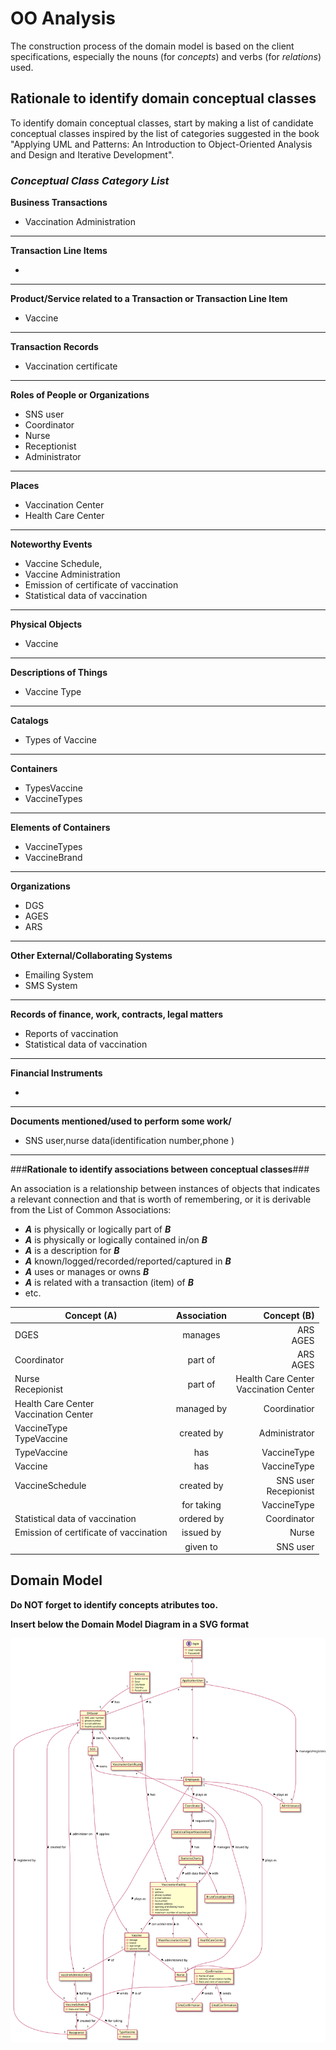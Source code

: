 # OO Analysis #

The construction process of the domain model is based on the client specifications, especially the nouns (for _concepts_) and verbs (for _relations_) used. 

## Rationale to identify domain conceptual classes ##
To identify domain conceptual classes, start by making a list of candidate conceptual classes inspired by the list of categories suggested in the book "Applying UML and Patterns: An Introduction to Object-Oriented Analysis and Design and Iterative Development". 


### _Conceptual Class Category List_ ###

**Business Transactions**

* Vaccination Administration

---

**Transaction Line Items**

*

---

**Product/Service related to a Transaction or Transaction Line Item**

*  Vaccine

---


**Transaction Records**

*  Vaccination certificate

---  


**Roles of People or Organizations**

* SNS user
* Coordinator
* Nurse
* Receptionist
* Administrator 


---


**Places**

* Vaccination Center
* Health Care Center

---

**Noteworthy Events**

* Vaccine Schedule,
* Vaccine Administration
* Emission of certificate of vaccination
* Statistical data of vaccination

---


**Physical Objects**

* Vaccine

---


**Descriptions of Things**

*  Vaccine Type


---


**Catalogs**

*  Types of Vaccine

---


**Containers**

* TypesVaccine
* VaccineTypes

---


**Elements of Containers**

* VaccineTypes
* VaccineBrand

---


**Organizations**

* DGS
* AGES
* ARS

---

**Other External/Collaborating Systems**

* Emailing System
* SMS System


---


**Records of finance, work, contracts, legal matters**

* Reports of vaccination
* Statistical data of vaccination

---


**Financial Instruments**

*  

---


**Documents mentioned/used to perform some work/**

* SNS user,nurse data(identification number,phone )
---



###**Rationale to identify associations between conceptual classes**###

An association is a relationship between instances of objects that indicates a relevant connection and that is worth of remembering, or it is derivable from the List of Common Associations: 

+ **_A_** is physically or logically part of **_B_**
+ **_A_** is physically or logically contained in/on **_B_**
+ **_A_** is a description for **_B_**
+ **_A_** known/logged/recorded/reported/captured in **_B_**
+ **_A_** uses or manages or owns **_B_**
+ **_A_** is related with a transaction (item) of **_B_**
+ etc.



| Concept (A) 		                            | Association   	 |                               Concept (B) |
|-------------------------------------------|:---------------:|------------------------------------------:|
| DGES  	                                   |     manages     |                              ARS<br/>AGES |
| Coordinator                               |     part of     |                             ARS <br/>AGES |
| Nurse<br/>Recepionist                     |     part of     | Health Care Center<br/>Vaccination Center |
| Health Care Center<br/>Vaccination Center |   managed by    |                              Coordinatior |
| VaccineType<br/>TypeVaccine               |   created by    |                             Administrator |
| TypeVaccine                               |       has       |                               VaccineType |
| Vaccine                                   |       has       |                               VaccineType |
| VaccineSchedule                           |   created by    |                  SNS user<br/>Recepionist |
|                                           |   for taking    |                               VaccineType |
| Statistical data of vaccination           |   ordered by    |                               Coordinator |
| Emission of certificate of vaccination    |    issued by    |                                     Nurse |
|                                           |    given to     |                                  SNS user |



## Domain Model

**Do NOT forget to identify concepts atributes too.**

**Insert below the Domain Model Diagram in a SVG format**

![DM.svg](DM.svg)



